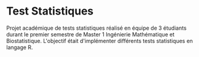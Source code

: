 # Test Statistiques
Projet académique de tests statistiques réalisé en équipe de 3 étudiants durant le premier semestre de Master 1 Ingénierie Mathématique et Biostatistique. L'objectif était d'implémenter différents tests statistiques en langage R.
